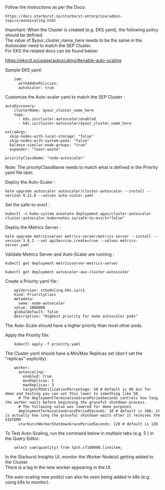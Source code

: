 Follow the instructions as per the Docs: </br>

    https://docs.starburst.io/starburst-enterprise/admin-topics/autoscaling.html

Important: When the Cluster is created (e.g. EKS yaml), the following policy should be defined.</br>
The value of $your_cluster_name_here needs to be the same in the Autoscaler need to match the SEP Cluster. </br>
For EKS the related docs can be found below: </br>

https://eksctl.io/usage/autoscaling/#enable-auto-scaling

Sample EKS yaml: </br> 

        iam:
          withAddonPolicies:
          autoScaler: true

Customize the Auto-scaler yaml to match the SEP Cluster : </br>

    autoDiscovery:
        clusterName: $your_cluster_name_here
        tags:
          - k8s.io/cluster-autoscaler/enabled
          - k8s.io/cluster-autoscaler/$your_cluster_name_here

    extraArgs:
      skip-nodes-with-local-storage: "false"
      skip-nodes-with-system-pods: "false"
      balance-similar-node-groups: "true"
      expander: "least-waste"

    priorityClassName: "node-autoscaler"

Note: The priorityClassName needs to match what is defined in the Priority yaml file later. </br> 

Deploy the Auto-Scaler : </br>
  
    helm upgrade autoscaler autoscaler/cluster-autoscaler --install --version 9.21.0 --values auto-scaler.yaml 
  
Set the safe-to-evict : </br> 

    kubectl -n kube-system annotate deployment.apps/cluster-autoscaler cluster-autoscaler.kubernetes.io/safe-to-evict="false"
  
Deploy the Metrics Server : </br>

    helm upgrade metricsserver metrics-server/metrics-server --install --version 3.8.2 --set apiService.create=true --values metrics-server.yaml 
  
Validate Metrics Server and Auto-Scaler are running : </br> 

    kubectl get deployment metricsserver-metrics-server  
  
    kubectl get deployment autoscaler-aws-cluster-autoscaler 
    
Create a Priority yaml file : </br>

        apiVersion: scheduling.k8s.io/v1
        kind: PriorityClass
        metadata:
          name: node-autoscaler
        value: 1000000
        globalDefault: false
        description: "Highest priority for node autoscaler pods"

The Auto-Scale should have a higher priority than most other pods.

Apply the Priority file: </br>

        kubectl apply -f priority.yaml
        
The Cluster yaml should have a Min/Max Replicas set (don't set the "replicas" explicitly). </br>

        worker:
          autoscaling:
            enabled: true
            minReplicas: 1
            maxReplicas: 3
            targetCPUUtilizationPercentage: 50 # Default is 80 but for demo and testing you can set this lower to something like 50.
          # The deploymentTerminatinoGracePeriodSeconds controls how long the worker waits before beginning the graceful shutdown process.
          # The following value was lowered for demo purposes 
          deploymentTerminationGracePeriodSeconds: 10 # default is 300; it is actually how long the graceful shutdown waits after it receives the SIGTERM
          starburstWorkerShutdownGracePeriodSeconds: 120 # default is 120
  
To Test Auto-Scaling, run the command below in multiple tabs (e.g. 5 ) in the Query Editor: </br> 


        select sum(quantity) from tpch.sf100000.lineitem;

In the Starburst Insights UI, monitor the Worker Node(s) getting added to the Cluster. </br> 
There is a lag in the new worker appearing in the UI. </br>

The auto-scaling new pod(s) can also be seen being added in k8s (e.g. using k9s to monitor). 




